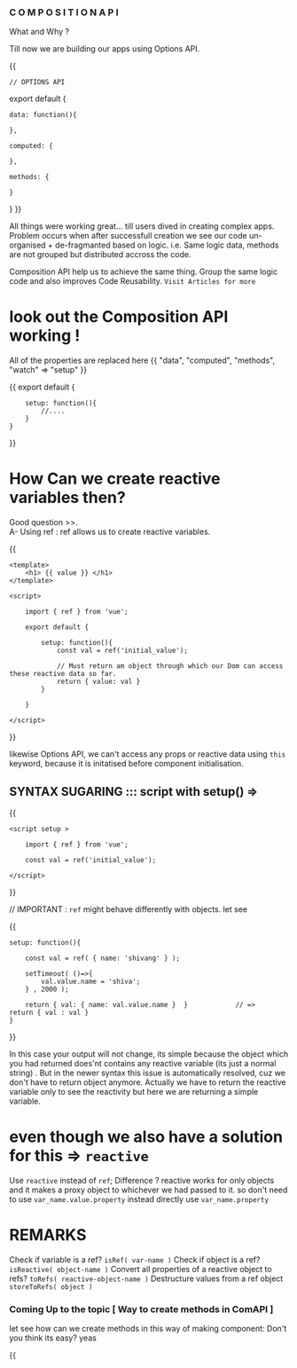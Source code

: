 ###  C O M P O S I T I O N      A P I


What and Why ?

Till now we are building our apps using Options API. 

{{

    // OPTIONS API
export default {

    data: function(){

    },

    computed: {

    },

    methods: {

    }
    
}
}}


All things were working great... till users dived in creating complex apps.
Problem occurs when after successfull creation we see our code un-organised + de-fragmanted based on logic.
i.e. Same logic data, methods are not grouped but distributed accross the code.


Composition API help us to achieve the same thing. Group the same logic code and also improves Code Reusability.
`Visit Articles for more`




# look out the Composition API working !

All of the properties are replaced here {{  "data", "computed", "methods", "watch"   =>    "setup"  }}

{{
    export default {

        setup: function(){
            //....
        }
    }
}}



# How Can we create reactive variables then?

Good question >>.  
A- Using ref       :   ref allows us to create reactive variables.

{{

    <template>
        <h1> {{ value }} </h1>
    </template>

    <script>

        import { ref } from 'vue';

        export default {

            setup: function(){
                const val = ref('initial_value');

                // Must return am object through which our Dom can access these reactive data so far.
                return { value: val }
            }

        }

    </script>
}}

likewise Options API, we can't access any props or reactive data using `this` keyword, because it is initatised before component initialisation.


## SYNTAX SUGARING :::      script with setup()    =>    <script setup ></script>

{{
    <template>
        <h1> {{ val }} </h1>
    </template>

    <script setup >

        import { ref } from 'vue';
        
        const val = ref('initial_value');

    </script>
}}



// IMPORTANT :  `ref` might behave differently with objects. let see

{{

    setup: function(){

        const val = ref( { name: 'shivang' } );

        setTimeout( ()=>{
            val.value.name = 'shiva';
        } , 2000 );
        
        return { val: { name: val.value.name }  }            // =>   return { val : val }
    }
}}

In this case your output will not change, its simple because the object which you had returned does'nt contains any reactive variable (its just a normal string) .
But in the newer syntax this issue is automatically resolved, cuz we don't have to return object anymore. 
Actually we have to return the reactive variable only to see the reactivity but here we are returning a simple variable.


# even though we also have a solution for this => `reactive`

Use `reactive` instead of `ref`;
Difference ? reactive works for only objects and it makes a proxy object to whichever we had passed to it.
so don't need to use  `var_name.value.property` instead directly use  `var_name.property`




# REMARKS

Check if variable is a ref?                             `isRef( var-name )`
Check if object is a ref?                               `isReactive( object-name )`
Convert all properties of a reactive object to refs?    `toRefs( reactive-object-name )`
Destructure values from a ref object                    `storeToRefs( object )`






### Coming Up to the topic [    Way to create methods in ComAPI    ]

let see how can we create methods in this way of making component: Don't you think its easy? yeas

{{
    <template>
      <h1> {{ name }} </h1>
      <button v-on:click="setName"> Change Name </button> 
    <template>

    <script setup>
      
      import { ref } from 'vue';

      const name = 'Shivang';

      function setName(){
        name.value = "shiva";
      }

    </script>

    // Simple as that
}}






### Coming Up to the topic [    Way to create computed in ComAPI    ]


Vue provide us a specific function `computed` that takes a callback in its parameter where we return our computed logic.

{{

    <template>
        <input v-on:input='setFirstName' /> 
        <input v-on:input='setLastName' /> 

        <h1> {{ fullName }} </h1>
    </template>

    <script setup>
        import { ref, computed } from 'vue';

        const firstName = ref('');
        const lastName  = ref('');

        function setFirstName(e){
            firstName.value = e.target.value
        }

        function setLastName(e){
            lastName.value = e.target.value
        }

        const fullName = computed( function(){
            return firstName + ' ' + lastName;
        });
    </script>



}}









### Coming Up to the topic [    Way to create watch in ComAPI    ]


Watch is also a interesting property from Options API which we simply import as an function from 'vue'.
It takes two params 
  1. Dependency Variable or Dependency Array          
  2. A callback( newValue, oldValue )

SHOW ME THE CODE:

{{
    <script setup>
        import { ref, watch } from 'vue';

        const age = ref(0);
        const year = ref(2000);

       // Dependecy Variable
        watch( age, function( newAge, oldAge){
            ...
        });


        // Dependency Array
        watch( [age, year], function( newValuesArray, oldValuesArray ){
            ...
        })

    </script>

}}











####          TEMPLATE REFS ::: DOM_ref


<input  ref='myName'  />            =>         can be accessible in optionsAPI using  `this.$refs.myName`

Query     - but `this` do not exists in CompositionAPI, what to do now?
Resoloved - Can use another approach of accessing refered element using ( .value )

{{
    <template>
        <input ref="nameElement" />
        <button v-on:click="setName" > Update Name </button>
    </template>

    <script setup >

        import { ref } from 'vue';

        const nameElement = ref(null);
        const name = ref('')

        function setName(){
            name.value = nameElement.value.value; 
        }

    </script>
}}





# _________  WE CAN MIX      C O M P O S I T I O N   A P I       AND      O P T I O N S    A P I        _________________




###       ACCESS `this` keyword is not allowed,  How can we access props, slot names then?

Setup method by default carry two parameters with it, the very first one is props means we can access props.

ex: 
{{
    <script>
         
         export default{
            setup: function( props ){
                console.log( "This is the props that this component accepts : " + props );

                return { }
            }
         }

    <script>
}}


The second param setup will got is `context`.

Context contains three things :

1. >    attrs      -> contains all the fall-through properties    
2. >    slots      -> contains all the slot details if component do have slot
3. >    emit       -> Can used to emit an event using context.emit( 'event-name', payload );

# SYNTAX :

{{

    export default {

        setup: function( _, context ){

            context.attrs._prop1;
            context.slots._prop2;
            context.emit( 'event-name', payload )

        }
    }
}}













##         Now I am stucked in Provide and Inject.  

Simple ! import { provide } from 'vue';
Simple ! import { inject } from  'vue';

{{
    // Provider
    import { ref, provide } from 'vue';

    export default {
        setup: function(){
            const value = ref(10);
            provide( 'pro-val', value );
        }
    }


    _________________________________________________

    //Inhaler
    import { inject } from 'vue';

    export default {

        setup: function(){
            const val = inject('pro-val');

            export { val: val };
        }
    }

}}



# Now I am stucked in Routing...to change my route using $this.route.push() or fetching out some query using this.$route.params.id

 =:> vue-router gives us all in one solution for all of this by giving a `hook`: `useRouter`

 {{
    import { useRouter } from 'vue-router';
    export default {
        setup: function(){
            const route = useRouter();
            // redirect anywhere
            route.push('/product');
            // Get Params
            route.params.pid;
            // Get Query Params
            route.query.sort;
        }
    }
 }}





# Now I am stucked in State Management [ vuex ]...  to disapatch ACTIONS or get GETTERS i need `this.$store`. 

=:> For dealing with these vuex provide us aother hook called `useStore`

{{
    
    import { useStore } from 'vuex';

    export default {

        setup: function(){

            const store = useStore();

            // Get Getters
            store.getters.getterName;

            // Dispatch Actions
            store.dispatch( 'Action-name', payload );
            
        }
    }
}}






###                 _______________   LIFE-CYCLE METHODS IN COMPOSITION API ________________

# REMARKS
->  All are imported from 'vue';
->  All can be utilised inside `setup()`
->  All recieves a callback in thier param which executes when they are triggered. 


1. beforeCreated and Created  :

We actually do not need of beforeCreated | created because setup Methods executes at the same time. 
Whaterver beforeCreated and Created can do can also be done by setup()


2. beforeMount  and  mounted  :

They are changed -> add 'on' before the name and here's are new methods:
`onBeforeMount()` &  `onMounted`


3. Similarly with -> beforeUpdate,       updated,         beforeUnmount,        unmounted
                  `onbeforeUpdate()`  `onUpdated()`    `onBeforeMounted()`   `onunMounted`